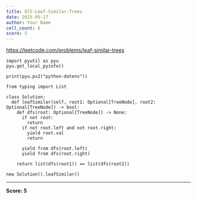 ```yaml
---
title: 872-Leaf-Similar-Trees
date: 2025-05-17
author: Your Name
cell_count: 6
score: 5
---
```


https://leetcode.com/problems/leaf-similar-trees


```
import pyutil as pyu
pyu.get_local_pyinfo()
```


```
print(pyu.ps2("python-dotenv"))
```


```
from typing import List
```


```
class Solution:
  def leafSimilar(self, root1: Optional[TreeNode], root2: Optional[TreeNode]) -> bool:
    def dfs(root: Optional[TreeNode]) -> None:
      if not root:
        return
      if not root.left and not root.right:
        yield root.val
        return

      yield from dfs(root.left)
      yield from dfs(root.right)

    return list(dfs(root1)) == list(dfs(root2))
```


```
new Solution().leafSimilar()
```


---
**Score: 5**